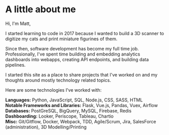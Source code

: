 # A little about me

Hi, I'm Matt,

I started learning to code in 2017 because I wanted to build a 3D scanner to digitize my cats and print miniature figurines of them.

Since then, software development has become my full time job. Professionally, I've spent time building and embedding analytics dashboards into webapps, creating API endpoints, and building data pipelines.

I started this site as a place to share projects that I've worked on and my thoughts around mostly technology related topics.

Here are some technologies I've worked with:

<b>Languages:</b> Python, JavaScript, SQL, Node.js, CSS, SASS, HTML<br>
<b>Notable Frameworks and Libraries:</b> Flask, Vue.js, Pandas, Vuex, Airflow<br>
<b>Databases:</b> PostGreSQL, BigQuery, MySQL, Firebase, Redis<br>
<b>Dashboarding:</b> Looker, Periscope, Tableau, Chartio<br>
<b>Misc:</b> Git/Gitflow, Docker, Webpack, TDD, Agile/Scrum, Jira, SalesForce (administration), 3D Modelling/Printing

